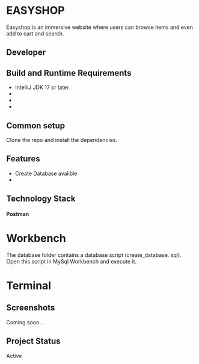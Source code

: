 # EASYSHOP 
Easyshop is an immersive website where users can browse items and even add to cart and search.

## Developer

## Build and Runtime Requirements
+ IntelliJ JDK 17 or later
+ 
+ 
+ 

## Common setup

Clone the repo and install the dependencies.


## Features
- Create Database avalible
- 

## Technology Stack
#### Postman


# Workbench
The database folder contains a database script (create_database. sql). Open this script in MySql Workbench and execute it.

# Terminal

## Screenshots
Coming soon...

## Project Status
Active
